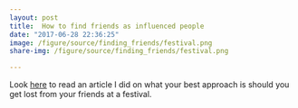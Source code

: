 ```yaml
---
layout: post
title:  How to find friends as influenced people
date: "2017-06-28 22:36:25"
image: /figure/source/finding_friends/festival.png
share-img: /figure/source/finding_friends/festival.png

---
```



Look [here](https://www.statslife.org.uk/culture/2920-lost-in-the-crowd-a-statistician-explains-how-to-find-your-friends-at-a-music-festival) to read an article I did on what your best approach is should you get lost from your friends at a festival.
